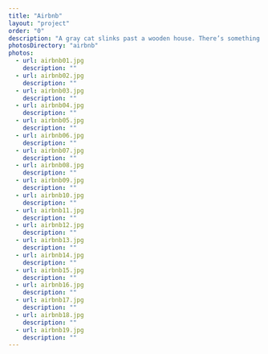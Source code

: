 ```yaml
---
title: "Airbnb"
layout: "project"
order: "0"
description: "A gray cat slinks past a wooden house. There’s something a little intimidating attempting to describe"
photosDirectory: "airbnb"
photos:
  - url: airbnb01.jpg
    description: ""
  - url: airbnb02.jpg
    description: ""
  - url: airbnb03.jpg
    description: ""
  - url: airbnb04.jpg
    description: ""
  - url: airbnb05.jpg
    description: ""
  - url: airbnb06.jpg
    description: ""
  - url: airbnb07.jpg
    description: ""
  - url: airbnb08.jpg
    description: ""
  - url: airbnb09.jpg
    description: ""
  - url: airbnb10.jpg
    description: ""
  - url: airbnb11.jpg
    description: ""
  - url: airbnb12.jpg
    description: ""
  - url: airbnb13.jpg
    description: ""
  - url: airbnb14.jpg
    description: ""
  - url: airbnb15.jpg
    description: ""
  - url: airbnb16.jpg
    description: ""
  - url: airbnb17.jpg
    description: ""
  - url: airbnb18.jpg
    description: ""
  - url: airbnb19.jpg
    description: ""
---
```

